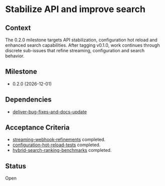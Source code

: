 # Stabilize API and improve search

## Context
The 0.2.0 milestone targets API stabilization, configuration hot reload and
enhanced search capabilities. After tagging v0.1.0, work continues through
discrete sub-issues that refine streaming, configuration and search behavior.

## Milestone

- 0.2.0 (2026-12-01)

## Dependencies

- [deliver-bug-fixes-and-docs-update](archive/deliver-bug-fixes-and-docs-update.md)

## Acceptance Criteria
- [streaming-webhook-refinements](streaming-webhook-refinements.md) completed.
- [configuration-hot-reload-tests](configuration-hot-reload-tests.md) completed.
- [hybrid-search-ranking-benchmarks](hybrid-search-ranking-benchmarks.md) completed.

## Status
Open
